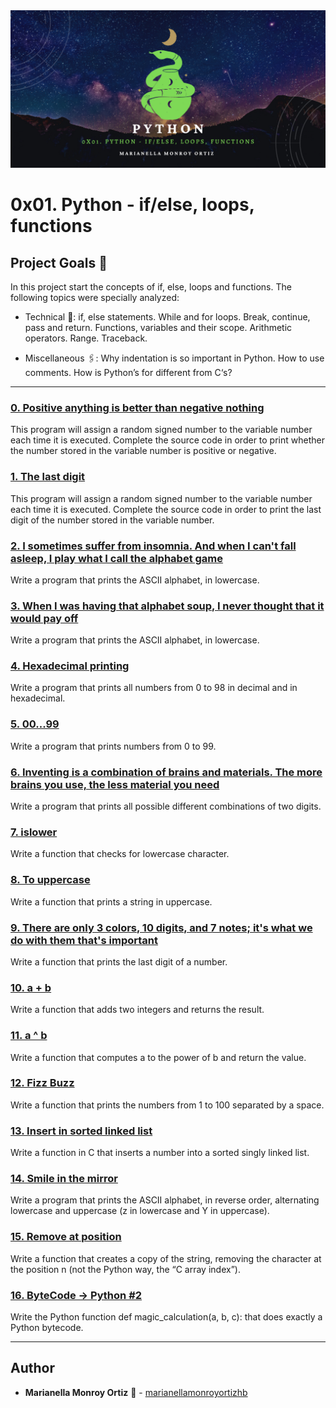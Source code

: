 <div align="center"><img src="images/Banner.jpg"/></div>

# 0x01. Python - if/else, loops, functions

## Project Goals :dart:
In this project start the concepts of if, else, loops and functions. The following topics were specially analyzed:

* Technical :toolbox:: if, else statements. While and for loops. Break, continue, pass and return. Functions, variables and their scope. Arithmetic operators. Range. Traceback.

* Miscellaneous :paperclips:: Why indentation is so important in Python. How to use comments. How is Python’s for different from C‘s?


---

### [0. Positive anything is better than negative nothing](./0-positive_or_negative.py)
This program will assign a random signed number to the variable number each time it is executed. Complete the source code in order to print whether the number stored in the variable number is positive or negative.


### [1. The last digit](./1-last_digit.py)
This program will assign a random signed number to the variable number each time it is executed. Complete the source code in order to print the last digit of the number stored in the variable number.


### [2. I sometimes suffer from insomnia. And when I can't fall asleep, I play what I call the alphabet game](./2-print_alphabet.py)
Write a program that prints the ASCII alphabet, in lowercase.


### [3. When I was having that alphabet soup, I never thought that it would pay off](./3-print_alphabt.py)
Write a program that prints the ASCII alphabet, in lowercase.


### [4. Hexadecimal printing](./4-print_hexa.py)
Write a program that prints all numbers from 0 to 98 in decimal and in hexadecimal.


### [5. 00...99](./5-print_comb2.py)
Write a program that prints numbers from 0 to 99.


### [6. Inventing is a combination of brains and materials. The more brains you use, the less material you need](./6-print_comb3.py)
Write a program that prints all possible different combinations of two digits.


### [7. islower](./7-islower.py)
Write a function that checks for lowercase character.


### [8. To uppercase](./8-uppercase.py)
Write a function that prints a string in uppercase.


### [9. There are only 3 colors, 10 digits, and 7 notes; it's what we do with them that's important](./9-print_last_digit.py)
Write a function that prints the last digit of a number.


### [10. a + b](./10-add.py)
Write a function that adds two integers and returns the result.


### [11. a ^ b](./11-pow.py)
Write a function that computes a to the power of b and return the value.


### [12. Fizz Buzz](./12-fizzbuzz.py)
Write a function that prints the numbers from 1 to 100 separated by a space.


### [13. Insert in sorted linked list](./13-insert_number.c)
Write a function in C that inserts a number into a sorted singly linked list.


### [14. Smile in the mirror](./100-print_tebahpla.py)
Write a program that prints the ASCII alphabet, in reverse order, alternating lowercase and uppercase (z in lowercase and Y in uppercase).


### [15. Remove at position](./101-remove_char_at.py)
Write a function that creates a copy of the string, removing the character at the position n (not the Python way, the “C array index”).


### [16. ByteCode -> Python #2](./102-magic_calculation.py)
Write the Python function def magic_calculation(a, b, c): that does exactly a Python bytecode.

---

## Author
* **Marianella Monroy Ortiz** :sunflower: - [marianellamonroyortizhb](https://github.com/marianellamonroyortizhb)
